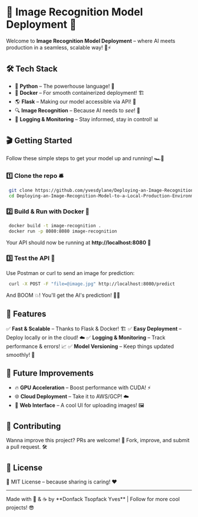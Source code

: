 # 🎯 Image Recognition Model Deployment 🚀

Welcome to **Image Recognition Model Deployment** – where AI meets production in a seamless, scalable way! 🤖⚡

## 🛠️ Tech Stack

- 🐍 **Python** – The powerhouse language! 💪
- 🐳 **Docker** – For smooth containerized deployment! 🏗️
- 🌎 **Flask** – Making our model accessible via API! 🎯
- 🔍 **Image Recognition** – Because AI needs to *see*! 👀
- 📜 **Logging & Monitoring** – Stay informed, stay in control! 📊

## 🎬 Getting Started

Follow these simple steps to get your model up and running! 🏎️💨

### 1️⃣ Clone the repo 🛎️

```bash
 git clone https://github.com/yvesdylane/Deploying-an-Image-Recognition-Model-to-a-Local-Production-Environment-Objective 
 cd Deploying-an-Image-Recognition-Model-to-a-Local-Production-Environment-Objective
```

### 2️⃣ Build & Run with Docker 🐳

```bash
 docker build -t image-recognition .
 docker run -p 8080:8080 image-recognition
```

Your API should now be running at **http\://localhost:8080** 🚀

### 3️⃣ Test the API 📡

Use Postman or curl to send an image for prediction:

```bash
 curl -X POST -F "file=@image.jpg" http://localhost:8080/predict
```

And BOOM 💥! You'll get the AI's prediction! 🧠📸

## 📌 Features

✅ **Fast & Scalable** – Thanks to Flask & Docker! 🏗️
✅ **Easy Deployment** – Deploy locally or in the cloud! ☁️
✅ **Logging & Monitoring** – Track performance & errors! 📈
✅ **Model Versioning** – Keep things updated smoothly! 🔄

## 🚀 Future Improvements

- 🔥 **GPU Acceleration** – Boost performance with CUDA! ⚡
- 🌐 **Cloud Deployment** – Take it to AWS/GCP! ☁️
- 📸 **Web Interface** – A cool UI for uploading images! 🖼️

## 🤝 Contributing

Wanna improve this project? PRs are welcome! 🎉 Fork, improve, and submit a pull request. 🛠️

## 📜 License

📝 MIT License – because sharing is caring! ❤️

---

Made with 🚀 & ☕ by \*\*Donfack Tsopfack Yves\*\* | Follow for more cool projects! 😎

